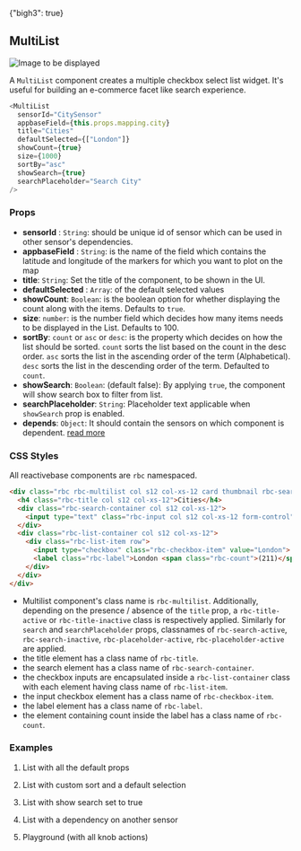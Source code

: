 {"bigh3": true}

## MultiList

![Image to be displayed](https://i.imgur.com/KuSUJyX.png)

A `MultiList` component creates a multiple checkbox select list widget. It's useful for building an e-commerce facet like search experience.

```js
<MultiList
  sensorId="CitySensor"
  appbaseField={this.props.mapping.city}
  title="Cities"
  defaultSelected={["London"]}
  showCount={true}
  size={1000}
  sortBy="asc"
  showSearch={true}
  searchPlaceholder="Search City"
/>
```

### Props

- **sensorId** : `String`: should be unique id of sensor which can be used in other sensor's dependencies.   
- **appbaseField** : `String`: is the name of the field which contains the latitude and longitude of the markers for which you want to plot on the map   
- **title**: `String`: Set the title of the component, to be shown in the UI.
- **defaultSelected** : `Array`: of the default selected values   
- **showCount**: `Boolean`: is the boolean option for whether displaying the count along with the items. Defaults to `true`.  
- **size**: `number`: is the number field which decides how many items needs to be displayed in the List. Defaults to 100.    
-  **sortBy**: `count` or `asc` or `desc`: is the property which decides on how the list should be sorted. `count` sorts the list based on the count in the desc order. `asc` sorts the list in the ascending order of the term (Alphabetical). `desc` sorts the list in the descending order of the term. Defaulted to `count`.  
- **showSearch**: `Boolean`: (default false): By applying `true`, the component will show search box to filter from list.
- **searchPlaceholder**: `String`: Placeholder text applicable when `showSearch` prop is enabled.
- **depends**: `Object`: It should contain the sensors on which component is dependent. [read more](https://appbaseio.github.io/reactive-maps-docs/v1/getting-started/Dependency.html)


### CSS Styles

All reactivebase components are `rbc` namespaced.

```html
<div class="rbc rbc-multilist col s12 col-xs-12 card thumbnail rbc-search-active rbc-title-active rbc-placeholder-active">
  <h4 class="rbc-title col s12 col-xs-12">Cities</h4>
  <div class="rbc-search-container col s12 col-xs-12">
    <input type="text" class="rbc-input col s12 col-xs-12 form-control" value="" placeholder="Search City">
  </div>
  <div class="rbc-list-container col s12 col-xs-12">
    <div class="rbc-list-item row">
      <input type="checkbox" class="rbc-checkbox-item" value="London">
      <label class="rbc-label">London <span class="rbc-count">(211)</span></label>
    </div>
  </div>
</div>
```

* Multilist component's class name is `rbc-multilist`. Additionally, depending on the presence / absence of the `title` prop, a `rbc-title-active` or `rbc-title-inactive` class is respectively applied. Similarly for `search` and `searchPlaceholder` props, classnames of `rbc-search-active`, `rbc-search-inactive`, `rbc-placeholder-active`, `rbc-placeholder-active` are applied.
* the title element has a class name of `rbc-title`.
* the search element has a class name of `rbc-search-container`.
* the checkbox inputs are encapsulated inside a `rbc-list-container` class with each element having class name of `rbc-list-item`.
* the input checkbox element has a class name of `rbc-checkbox-item`.
* the label element has a class name of `rbc-label`.
* the element containing count inside the label has a class name of `rbc-count`.


### Examples

1. List with all the default props

2. List with custom sort and a default selection

3. List with show search set to true

4. List with a dependency on another sensor

5. Playground (with all knob actions)

